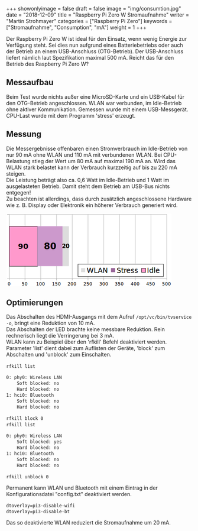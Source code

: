 +++
showonlyimage = false
draft = false
image = "img/consumtion.jpg"
date = "2018-12-09"
title = "Raspberry Pi Zero W Stromaufnahme"
writer = "Martin Strohmayer"
categories = ["Raspberry Pi Zero"] 
keywords = ["Stromaufnahme", "Consumption", "mA"]
weight = 1
+++


Der Raspberry Pi Zero W ist ideal für den Einsatz, wenn wenig Energie zur Verfügung steht. Sei dies nun aufgrund eines Batteriebetriebs oder auch der Betrieb an einem USB-Anschluss (OTG-Betrieb). Der USB-Anschluss liefert nämlich laut Spezifikation maximal 500 mA. Reicht das für den Betrieb des Raspberry Pi Zero W?
<!--more-->

## Messaufbau

Beim Test wurde nichts außer eine MicroSD-Karte und ein USB-Kabel für den OTG-Betrieb angeschlossen. WLAN war verbunden, im Idle-Betrieb ohne aktiver Kommunikation. Gemessen wurde mit einem USB-Messgerät. CPU-Last wurde mit dem Programm 'stress' erzeugt. 


## Messung

Die Messergebnisse offenbaren einen Stromverbrauch im Idle-Betrieb von nur 90 mA ohne WLAN und 110 mA mit verbundenen WLAN. Bei CPU-Belastung stieg der Wert um 80 mA auf maximal 190 mA an. Wird das WLAN stark belastet kann der Verbrauch kurzzeitig auf bis zu 220 mA steigen.  
Die Leistung beträgt also ca. 0,6 Watt im Idle-Betrieb und 1 Watt im ausgelasteten Betrieb. Damit steht dem Betrieb am USB-Bus nichts entgegen!  
Zu beachten ist allerdings, dass durch zusätzlich angeschlossene Hardware wie z. B. Display oder Elektronik ein höherer Verbrauch generiert wird.

![Diagramm](../../img/Raspberry-Pi-zero-W-Stromaufnahme.png) 

## Optimierungen

Das Abschalten des HDMI-Ausgangs mit dem Aufruf ``/opt/vc/bin/tvservice -o``, bringt eine Reduktion von 10 mA.  
Das Abschalten der LED brachte keine messbare Reduktion. Rein rechnerisch liegt die Verringerung bei 3 mA.  
WLAN kann zu Beispiel über den 'rfkill' Befehl deaktiviert werden. Parameter 'list' dient dabei zum Auflisten der Geräte, 'block' zum Abschalten und 'unblock' zum Einschalten.

``rfkill list``
``` 
0: phy0: Wireless LAN
	Soft blocked: no
	Hard blocked: no
1: hci0: Bluetooth
	Soft blocked: no
	Hard blocked: no
```
``rfkill block 0``\
``rfkill list``
``` 
0: phy0: Wireless LAN
	Soft blocked: yes
	Hard blocked: no
1: hci0: Bluetooth
	Soft blocked: no
	Hard blocked: no
```
``rfkill unblock 0``

Permanent kann WLAN und Bluetooth mit einem Eintrag in der Konfigurationsdatei "config.txt" deaktiviert werden.

``` 
dtoverlay=pi3-disable-wifi
dtoverlay=pi3-disable-bt
```

Das so deaktivierte WLAN reduziert die Stromaufnahme um 20 mA. 

